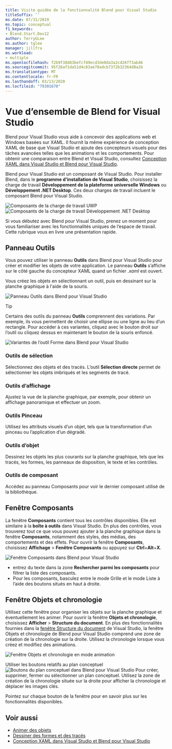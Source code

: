 ```yaml
---
title: Visite guidée de la fonctionnalité Blend pour Visual Studio
titleSuffix: ''
ms.date: 07/31/2019
ms.topic: conceptual
f1_keywords:
- Blend.Start.Dev12
author: TerryGLee
ms.author: tglee
manager: jillfra
ms.workload:
- multiple
ms.openlocfilehash: f2b9f38d83befcf49ecd3de8da3a2cd26ff3ab46
ms.sourcegitcommit: 95f26af1da51d4c83ae78adcb7372b32364d8a2b
ms.translationtype: MT
ms.contentlocale: fr-FR
ms.lasthandoff: 03/13/2020
ms.locfileid: "79301670"
---
```

# <a name="blend-for-visual-studio-overview"></a>Vue d’ensemble de Blend for Visual Studio

Blend pour Visual Studio vous aide à concevoir des applications web et Windows basées sur XAML. Il fournit la même expérience de conception XAML de base que Visual Studio et ajoute des concepteurs visuels pour des tâches avancées telles que les animations et les comportements. Pour obtenir une comparaison entre Blend et Visual Studio, consultez [Conception XAML dans Visual Studio et Blend pour Visual Studio](../xaml-tools/designing-xaml-in-visual-studio.md).

Blend pour Visual Studio est un composant de Visual Studio. Pour installer Blend, dans le **programme d’installation de Visual Studio**, choisissez la charge de travail **Développement de la plateforme universelle Windows** ou **Développement .NET Desktop**. Ces deux charges de travail incluent le composant Blend pour Visual Studio.

![Composants de la charge de travail UWP](media/installer-uwp.png)&nbsp;&nbsp;&nbsp;&nbsp;![Composants de la charge de travail Développement .NET Desktop](media/installer-dotnet-desktop.png)

Si vous débutez avec Blend pour Visual Studio, prenez un moment pour vous familiariser avec les fonctionnalités uniques de l’espace de travail. Cette rubrique vous en livre une présentation rapide.

## <a name="tools-panel"></a>Panneau Outils

Vous pouvez utiliser le panneau **Outils** dans Blend pour Visual Studio pour créer et modifier les objets de votre application. Le panneau **Outils** s’affiche sur le côté gauche du concepteur XAML quand un fichier *.xaml* est ouvert.

Vous créez les objets en sélectionnant un outil, puis en dessinant sur la planche graphique à l'aide de la souris.

![Panneau Outils dans Blend pour Visual Studio](media/blend-tools-panel.png)

> [!TIP]
> Certains des outils du panneau **Outils** comprennent des variations. Par exemple, ils vous permettent de choisir une ellipse ou une ligne au lieu d’un rectangle. Pour accéder à ces variantes, cliquez avec le bouton droit sur l’outil ou cliquez dessus en maintenant le bouton de la souris enfoncé.
>
> ![Variantes de l’outil Forme dans Blend pour Visual Studio](media/blend-rectangle-tool-variations.png)

### <a name="selection-tools"></a>Outils de sélection

Sélectionnez des objets et des tracés. L’outil **Sélection directe** permet de sélectionner les objets imbriqués et les segments de tracé.

### <a name="view-tools"></a>Outils d’affichage

Ajustez la vue de la planche graphique, par exemple, pour obtenir un affichage panoramique et effectuer un zoom.

### <a name="brush-tools"></a>Outils Pinceau

Utilisez les attributs visuels d’un objet, tels que la transformation d’un pinceau ou l’application d’un dégradé.

### <a name="object-tools"></a>Outils d’objet

Dessinez les objets les plus courants sur la planche graphique, tels que les tracés, les formes, les panneaux de disposition, le texte et les contrôles.

### <a name="asset-tools"></a>Outils de composant

Accédez au panneau Composants pour voir le dernier composant utilisé de la bibliothèque.

## <a name="assets-window"></a>Fenêtre Composants

La fenêtre **Composants** contient tous les contrôles disponibles. Elle est similaire à la **boîte à outils** dans Visual Studio. En plus des contrôles, vous trouverez tout ce que vous pouvez ajouter à la planche graphique dans la fenêtre **Composants**, notamment des styles, des médias, des comportements et des effets. Pour ouvrir la fenêtre **Composants**, choisissez **Affichage** > **Fenêtre Composants** ou appuyez sur **Ctrl**+**Alt**+**X**.

![Fenêtre Composants dans Blend pour Visual Studio](media/blend-assets-window.png)

- entrez du texte dans la zone **Rechercher parmi les composants** pour filtrer la liste des composants.
- Pour les composants, basculez entre le mode Grille et le mode Liste à l’aide des boutons situés en haut à droite.

## <a name="objects-and-timeline-window"></a>Fenêtre Objets et chronologie

Utilisez cette fenêtre pour organiser les objets sur la planche graphique et éventuellement les animer. Pour ouvrir la fenêtre **Objets et chronologie**, choisissez **Afficher** > **Structure du document**. En plus des fonctionnalités fournies dans la [fenêtre Structure du document](creating-a-ui-by-using-xaml-designer-in-visual-studio.md#document-outline-window) de Visual Studio, la fenêtre Objets et chronologie de Blend pour Visual Studio comprend une zone de création de la chronologie sur la droite. Utilisez la chronologie lorsque vous créez et modifiez des animations.

![Fenêtre Objets et chronologie en mode animation](media/storyboard-timeline.png)

Utiliser les boutons relatifs au plan conceptuel ![Boutons du plan conceptuel dans Blend pour Visual Studio](media/storyboard-buttons.png) Pour créer, supprimer, fermer ou sélectionner un plan conceptuel. Utilisez la zone de création de la chronologie située sur la droite pour afficher la chronologie et déplacer les images clés.

Pointez sur chaque bouton de la fenêtre pour en savoir plus sur les fonctionnalités disponibles.

## <a name="see-also"></a>Voir aussi

- [Animer des objets](../xaml-tools/animate-objects-in-xaml-designer.md)
- [Dessiner des formes et des tracés](../xaml-tools/draw-shapes-and-paths.md)
- [Conception XAML dans Visual Studio et Blend pour Visual Studio](../xaml-tools/designing-xaml-in-visual-studio.md)
